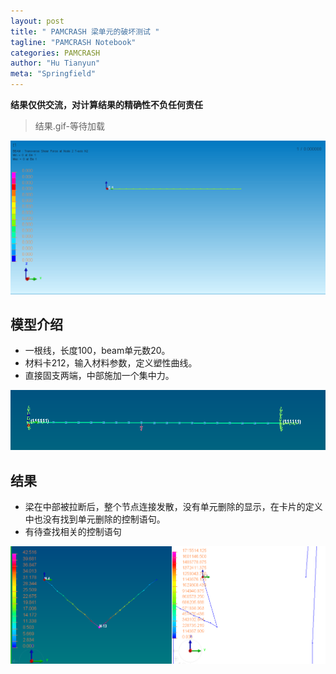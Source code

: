 ```yaml
---
layout: post
title: " PAMCRASH 梁单元的破坏测试 "
tagline: "PAMCRASH Notebook"
categories: PAMCRASH
author: "Hu Tianyun"
meta: "Springfield"
---
```

**结果仅供交流，对计算结果的精确性不负任何责任**

> 结果.gif-等待加载

<img src="/post_img/PAM_BEAM_DEMO1/beam1_001.gif" data-canonical-src="/post_img/PAM_BEAM_DEMO1/beam1_001.gif" />

## 模型介绍
* 一根线，长度100，beam单元数20。
* 材料卡212，输入材料参数，定义塑性曲线。
* 直接固支两端，中部施加一个集中力。

<img src="/post_img/PAM_BEAM_DEMO1/beam_model.png" data-canonical-src="/post_img/PAM_BEAM_DEMO1/beam_model.png" />


## 结果
* 梁在中部被拉断后，整个节点连接发散，没有单元删除的显示，在卡片的定义中也没有找到单元删除的控制语句。
* 有待查找相关的控制语句

<img src="/post_img/PAM_BEAM_DEMO1/beam_result.png" data-canonical-src="/post_img/PAM_BEAM_DEMO1/beam_result.png" />

